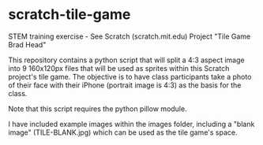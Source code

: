 # scratch-tile-game
STEM training exercise - See Scratch (scratch.mit.edu) Project "Tile Game Brad Head"

This repository contains a python script that will split a 4:3 aspect image into 9 160x120px files that will be used as sprites within this Scratch project's tile game.  The objective is to have class participants take a photo of their face with their iPhone (portrait image is 4:3) as the basis for the class.  

Note that this script requires the python pillow module.

I have included example images within the images folder, including a "blank image" (TILE-BLANK.jpg) which can be used as the tile game's space.
